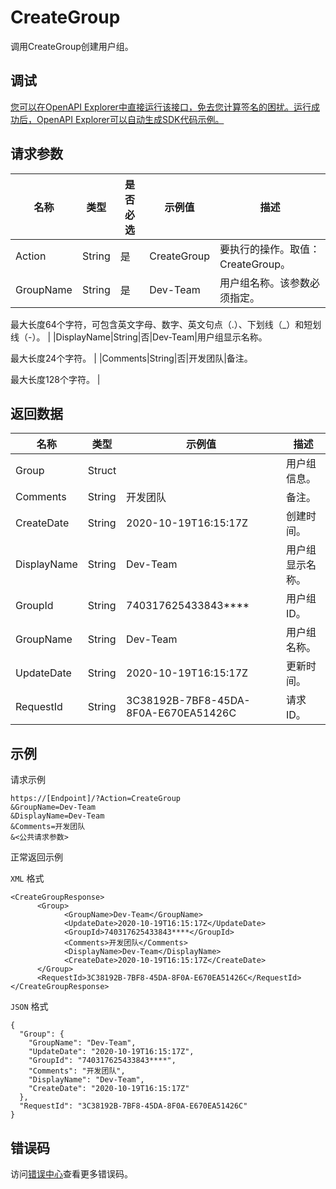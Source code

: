 # CreateGroup

调用CreateGroup创建用户组。

## 调试

[您可以在OpenAPI Explorer中直接运行该接口，免去您计算签名的困扰。运行成功后，OpenAPI Explorer可以自动生成SDK代码示例。](https://api.aliyun.com/#product=Ims&api=CreateGroup&type=RPC&version=2019-08-15)

## 请求参数

|名称|类型|是否必选|示例值|描述|
|--|--|----|---|--|
|Action|String|是|CreateGroup|要执行的操作。取值：CreateGroup。 |
|GroupName|String|是|Dev-Team|用户组名称。该参数必须指定。

 最大长度64个字符，可包含英文字母、数字、英文句点（.）、下划线（\_）和短划线（-）。 |
|DisplayName|String|否|Dev-Team|用户组显示名称。

 最大长度24个字符。 |
|Comments|String|否|开发团队|备注。

 最大长度128个字符。 |

## 返回数据

|名称|类型|示例值|描述|
|--|--|---|--|
|Group|Struct| |用户组信息。 |
|Comments|String|开发团队|备注。 |
|CreateDate|String|2020-10-19T16:15:17Z|创建时间。 |
|DisplayName|String|Dev-Team|用户组显示名称。 |
|GroupId|String|740317625433843\*\*\*\*|用户组ID。 |
|GroupName|String|Dev-Team|用户组名称。 |
|UpdateDate|String|2020-10-19T16:15:17Z|更新时间。 |
|RequestId|String|3C38192B-7BF8-45DA-8F0A-E670EA51426C|请求ID。 |

## 示例

请求示例

```
https://[Endpoint]/?Action=CreateGroup
&GroupName=Dev-Team
&DisplayName=Dev-Team
&Comments=开发团队
&<公共请求参数>
```

正常返回示例

`XML` 格式

```
<CreateGroupResponse>
	  <Group>
		    <GroupName>Dev-Team</GroupName>
		    <UpdateDate>2020-10-19T16:15:17Z</UpdateDate>
            <GroupId>740317625433843****</GroupId>
		    <Comments>开发团队</Comments>
		    <DisplayName>Dev-Team</DisplayName>
		    <CreateDate>2020-10-19T16:15:17Z</CreateDate>
	  </Group>
	  <RequestId>3C38192B-7BF8-45DA-8F0A-E670EA51426C</RequestId>
</CreateGroupResponse>
```

`JSON` 格式

```
{
  "Group": {
    "GroupName": "Dev-Team",
    "UpdateDate": "2020-10-19T16:15:17Z",
    "GroupId": "740317625433843****",
    "Comments": "开发团队",
    "DisplayName": "Dev-Team",
    "CreateDate": "2020-10-19T16:15:17Z"
  },
  "RequestId": "3C38192B-7BF8-45DA-8F0A-E670EA51426C"
}
```

## 错误码

访问[错误中心](https://error-center.alibabacloud.com/status/product/Ims)查看更多错误码。

